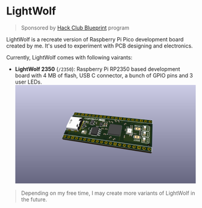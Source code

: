 # LightWolf

> Sponsored by [Hack Club Blueprint](https://blueprint.hackclub.com/r/137?ref=r) program

LightWolf is a recreate version of Raspberry Pi Pico development board created by me. It's used to experiment with PCB designing and electronics.

Currently, LightWolf comes with following vairants:
- **LightWolf 2350** (`/2350`): Raspberry Pi RP2350 based development board with 4 MB of flash, USB C connector, a bunch of GPIO pins and 3 user LEDs.
  ![LightWolf 2350](assets/lightwolf2350.png)

> Depending on my free time, I may create more variants of LightWolf in the future.

